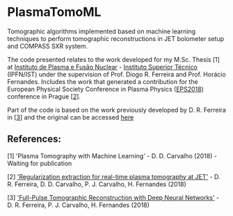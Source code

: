 # PlasmaTomoML

Tomographic algorithms implemented based on machine learning techniques to perform tomographic reconstructions in JET bolometer setup and COMPASS SXR system. 

The code presented relates to the work developed for my M.Sc. Thesis [1] at [Instituto de Plasma e Fusão Nuclear](https://www.ipfn.tecnico.ulisboa.pt/) - [Instituto Superior Técnico](https://tecnico.ulisboa.pt/pt/) (IPFN/IST) under the supervision of Prof. Diogo R. Ferreira and Prof. Horácio Fernandes. Includes the work that generated a contribution for the European Physical Society Conference in Plasma Physics ([EPS2018](https://eps2018.eli-beams.eu/en/)) conference in Prague [[2](http://ocs.ciemat.es/EPS2018ABS/pdf/P4.1005.pdf)].

Part of the code is based on the work previously developed by D. R. Ferreira in [[3](https://arxiv.org/pdf/1802.02242.pdf)] and the original can be accessed [here](https://github.com/diogoff/plasma-tomography)

## References:

[1] 'Plasma Tomography with Machine Learning' - D. D. Carvalho (2018) - Waiting for publication

[2] ['Regularization extraction for real-time plasma tomography at JET'](http://ocs.ciemat.es/EPS2018ABS/pdf/P4.1005.pdf) - D. R. Ferreira, D. D. Carvalho, P. J. Carvalho, H. Fernandes (2018)

[3] ['Full-Pulse Tomographic Reconstruction with Deep Neural Networks'](https://arxiv.org/pdf/1802.02242.pdf) - D. R. Ferreira, P. J. Carvalho, H. Fernandes (2018)
